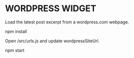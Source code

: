 # WORDPRESS WIDGET 
Load the latest post excerpt from a wordpress.com webpage.

npm install


Open /src/urls.js and update wordpressSiteUrl.


npm start